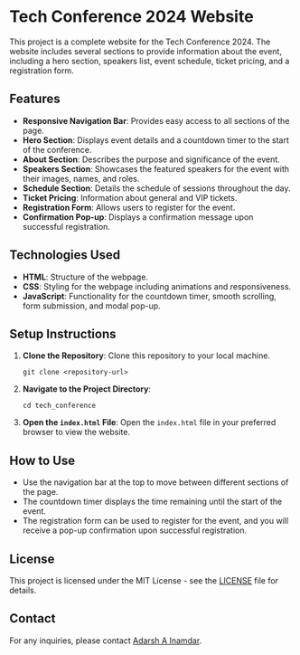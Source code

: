 # Tech Conference 2024 Website

This project is a complete website for the Tech Conference 2024. The website includes several sections to provide information about the event, including a hero section, speakers list, event schedule, ticket pricing, and a registration form.

## Features

- **Responsive Navigation Bar**: Provides easy access to all sections of the page.
- **Hero Section**: Displays event details and a countdown timer to the start of the conference.
- **About Section**: Describes the purpose and significance of the event.
- **Speakers Section**: Showcases the featured speakers for the event with their images, names, and roles.
- **Schedule Section**: Details the schedule of sessions throughout the day.
- **Ticket Pricing**: Information about general and VIP tickets.
- **Registration Form**: Allows users to register for the event.
- **Confirmation Pop-up**: Displays a confirmation message upon successful registration.

## Technologies Used

- **HTML**: Structure of the webpage.
- **CSS**: Styling for the webpage including animations and responsiveness.
- **JavaScript**: Functionality for the countdown timer, smooth scrolling, form submission, and modal pop-up.


## Setup Instructions

1. **Clone the Repository**: Clone this repository to your local machine.
   ```
   git clone <repository-url>
   ```

2. **Navigate to the Project Directory**:
   ```
   cd tech_conference
   ```

3. **Open the `index.html` File**: Open the `index.html` file in your preferred browser to view the website.

## How to Use

- Use the navigation bar at the top to move between different sections of the page.
- The countdown timer displays the time remaining until the start of the event.
- The registration form can be used to register for the event, and you will receive a pop-up confirmation upon successful registration.

## License

This project is licensed under the MIT License - see the [LICENSE](LICENSE) file for details.

## Contact

For any inquiries, please contact [Adarsh A Inamdar](mailto:adarsh@example.com).
